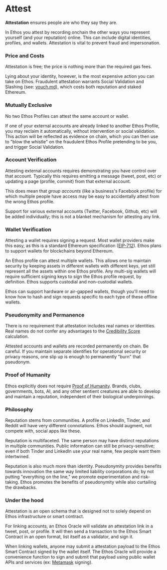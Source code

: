 # Attest

**Attestation** ensures people are who they say they are.

In Ethos you attest by recording onchain the other ways you represent yourself (and your reputation) online. This can include digital identities, profiles, and wallets. Attestation is vital to prevent fraud and impersonation.&#x20;

### Price and Costs

Attestation is free; the price is nothing more than the required gas fees.&#x20;

Lying about your identity, however, is the most expensive action you can take on Ethos. Fraudulent attestation warrants Social Validation and Slashing (see: [vouch.md](vouch.md "mention")), which costs both reputation and staked Ethereum.

### Mutually Exclusive

No two Ethos Profiles can attest the same account or wallet.&#x20;

If one of your external accounts are already linked to another Ethos Profile, you may reclaim it automatically, without intervention or social validation. This action will be reflected as evidence on chain, which you can then use to "blow the whistle" on the fraudulent Ethos Profile pretending to be you, and trigger Social Validation.&#x20;

### Account Verification

Attesting external accounts requires demonstrating you have control over that account. Typically this requires emitting a message (tweet, post, etc) or updating a page (profile, commit) from that external account.&#x20;

This does mean that _group accounts_ (like a business's Facebook profile) for which multiple people have access may be easy to accidentally attest from the wrong Ethos profile.&#x20;

Support for various external accounts (Twitter, Facebook, Github, etc) will be added individually; this is not a blanket mechanism for attesting any link.

### Wallet Verification

Attesting a wallet requires signing a request. Most wallet providers make this easy, as this is a standard Ethereum specification ([EIP-712](https://eips.ethereum.org/EIPS/eip-712)). Ethos plans to support wallets for blockchains beyond Ethereum.

An Ethos profile can attest multiple wallets. This allows one to maintain security by keeping assets in different wallets with different keys, yet still represent all the assets within one Ethos profile. Any multi-sig wallets will require sufficient signing keys to sign the Ethos profile request, by definition. Ethos supports custodial and non-custodial wallets.

Ethos can support hardware or air-gapped wallets, though you'll need to know how to hash and sign requests specific to each type of these offline wallets.&#x20;

### Pseudonymity and Permanence

There is no requirement that attestation includes real names or identities. Real names do not confer any advantages to the [Credibility Score](credibility-score.md) calculation.

Attested accounts and wallets are recorded permanently on chain. Be careful. If you maintain separate identifies for operational security or privacy reasons, one slip up is enough to permanently "burn" that pseudonym.&#x20;

### Proof of Humanity

Ethos explicitly does not require [Proof of Humanity](https://worldcoin.org/blog/worldcoin/proof-of-personhood-what-it-is-why-its-needed). Brands, clubs, governments, bots, AI, and any other sentient creatures are able to develop and maintain a reputation, independent of their biological underpinnings.

### **Philosophy**

Reputation stems from communities. A profile on LinkedIn, Tinder, and Reddit will have very different connotations. Ethos should augment, not compete with, social apps like these. &#x20;

Reputation is multifaceted. The same person may have distinct reputations in multiple communities. Public information can still be privacy-sensitive; even if both Tinder and LinkedIn use your real name, few people want them intertwined.&#x20;

Reputation is also much more than identity. Pseudonymity provides benefits towards innovation the same way limited liability corporations do; by not putting "everything on the line," we promote experimentation and risk-taking. Ethos promotes the benefits of pseudonymity while also curtailing the drawbacks.

### Under the hood

Attestation is an open schema that is designed not to solely depend on Ethos infrastructure or smart contract.&#x20;

For linking accounts, an Ethos Oracle will validate an attestation link in a tweet, post, or profile. It will then send a transaction to the Ethos Smart Contract in an open format, list itself as a validator, and sign it.&#x20;

When linking wallets, anyone may submit a attestation payload to the Ethos Smart Contract signed by the wallet itself. The Ethos Oracle will provide a convenience function to sign and submit that payload using public wallet APIs and services (ex: [Metamask](https://docs.metamask.io/wallet/concepts/signing-methods/) signing).





